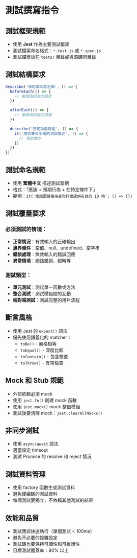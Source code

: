 # 測試撰寫指令

## 測試框架規範
- 使用 **Jest** 作為主要測試框架
- 測試檔案命名格式：`*.test.js` 或 `*.spec.js`
- 測試檔案放在 `tests/` 目錄或與源碼同目錄

## 測試結構要求
```javascript
describe('模組或功能名稱', () => {
  beforeEach(() => {
    // 每個測試前的設定
  })

  afterEach(() => {
    // 每個測試後的清理
  })

  describe('特定功能群組', () => {
    it('應該要有明確的測試描述', () => {
      // 測試實作
    })
  })
})
```

## 測試命名規範
- 使用 **繁體中文** 描述測試案例
- 格式：「應該 + 預期行為 + 在特定條件下」
- 範例：`it('應該回傳使用者資料當提供有效的 ID 時', () => {})`

## 測試覆蓋要求
### 必須測試的情境：
-  **正常情況**：有效輸入的正確輸出
-  **邊界條件**：空值、null、undefined、空字串
-  **錯誤處理**：無效輸入的錯誤回應
-  **異常情境**：網路錯誤、超時等

### 測試類型：
- **單元測試**：測試單一函數或方法
- **整合測試**：測試模組間的互動
- **端對端測試**：測試完整的用戶流程

## 斷言風格
- 使用 Jest 的 `expect()` 語法
- 優先使用語義化的 matcher：
  - `toBe()` - 嚴格相等
  - `toEqual()` - 深度比較
  - `toContain()` - 包含檢查
  - `toThrow()` - 異常檢查

## Mock 和 Stub 規範
- 外部依賴必須 mock
- 使用 `jest.fn()` 創建 mock 函數
- 使用 `jest.mock()` mock 整個模組
- 測試後要清理 mock：`jest.clearAllMocks()`

## 非同步測試
- 使用 `async/await` 語法
- 適當設定 timeout
- 測試 Promise 的 resolve 和 reject 情況

## 測試資料管理
- 使用 factory 函數生成測試資料
- 避免硬編碼的測試資料
- 每個測試要獨立，不依賴其他測試的結果

## 效能和品質
- 測試應該快速執行（單個測試 < 100ms）
- 避免不必要的複雜設定
- 測試碼也要保持可讀性和可維護性
- 目標測試覆蓋率：80% 以上